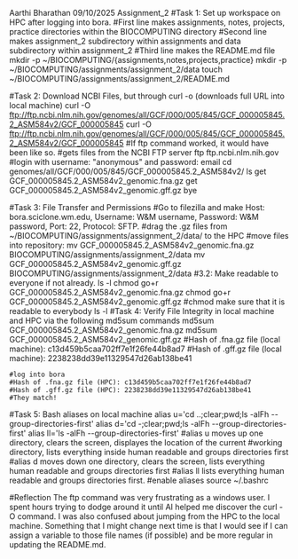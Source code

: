 Aarthi Bharathan 09/10/2025 Assignment_2
#Task 1: Set up workspace on HPC after logging into bora.
#First line makes assignments, notes, projects, practice directories within the BIOCOMPUTING directory
#Second line makes assignment_2 subdirectory within assignments and data subdirectory within assignment_2
#Third line makes the README.md file
mkdir -p ~/BIOCOMPUTING/{assignments,notes,projects,practice}
mkdir -p ~/BIOCOMPUTING/assignments/assignment_2/data
touch ~/BIOCOMPUTING/assignments/assignment_2/README.md

#Task 2: Download NCBI Files, but through curl -o (downloads full URL into local machine)
curl -O ftp://ftp.ncbi.nlm.nih.gov/genomes/all/GCF/000/005/845/GCF_000005845.2_ASM584v2/GCF_000005845
curl -O ftp://ftp.ncbi.nlm.nih.gov/genomes/all/GCF/000/005/845/GCF_000005845.2_ASM584v2/GCF_000005845
#If ftp command worked, it would have been like so.
#gets files from the NCBI FTP server
ftp ftp.ncbi.nlm.nih.gov
	#login with username: "anonymous" and password: email
cd genomes/all/GCF/000/005/845/GCF_000005845.2_ASM584v2/
ls 
get GCF_000005845.2_ASM584v2_genomic.fna.gz
get GCF_000005845.2_ASM584v2_genomic.gff.gz
bye

#Task 3: File Transfer and Permissions
	#Go to filezilla and make Host: bora.sciclone.wm.edu, Username: W&M username, Password: W&M password,
	 Port: 22, Protocol: SFTP.
	#drag the .gz files from ~/BIOCOMPUTING/assignments/assignment_2/data/ to the HPC
	#move files into repository:
mv GCF_000005845.2_ASM584v2_genomic.fna.gz BIOCOMPUTING/assignments/assignment_2/data
mv GCF_000005845.2_ASM584v2_genomic.gff.gz BIOCOMPUTING/assignments/assignment_2/data
#3.2: Make readable to everyone if not already.
ls -l
chmod go+r GCF_000005845.2_ASM584v2_genomic.fna.gz
chmod go+r GCF_000005845.2_ASM584v2_genomic.gff.gz
	#chmod make sure that it is readable to everybody
ls -l 
#Task 4: Verify File Integrity in local machine and HPC via the following md5sum commands
md5sum GCF_000005845.2_ASM584v2_genomic.fna.gz
md5sum GCF_000005845.2_ASM584v2_genomic.gff.gz
	#Hash of .fna.gz file (local machine): c13d459b5caa702ff7e1f26fe44b8ad7
	#Hash of .gff.gz file (local machine): 2238238dd39e11329547d26ab138be41
	
	#log into bora
	#Hash of .fna.gz file (HPC): c13d459b5caa702ff7e1f26fe44b8ad7
	#Hash of .gff.gz file (HPC): 2238238dd39e11329547d26ab138be41
	#They match!
#Task 5: Bash aliases on local machine 
alias u='cd ..;clear;pwd;ls -alFh --group-directories-first' 
alias d='cd -;clear;pwd;ls -alFh --group-directories-first'
alias ll='ls -alFh --group-directories-first'
#alias u moves up one directory, clears the screen, displayes the location of the current
#working directory, lists everything inside human readable and groups directories first
#alias d moves down one directory, clears the screen, lists everything human readable and groups directories first
#alias ll lists everything human readable and groups directories first.
	#enable aliases
source ~/.bashrc


#Reflection
The ftp command was very frustrating as a windows user. I spent hours trying to dodge around it until AI helped me discover the curl -O command. I was also confused about jumping from the HPC to the local machine. Something that I might change next time is that I would see if I can assign a variable to those file names (if possible) and be more regular in updating the README.md.

